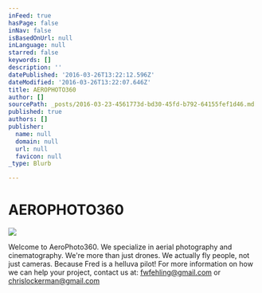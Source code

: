 ```yaml
---
inFeed: true
hasPage: false
inNav: false
isBasedOnUrl: null
inLanguage: null
starred: false
keywords: []
description: ''
datePublished: '2016-03-26T13:22:12.596Z'
dateModified: '2016-03-26T13:22:07.646Z'
title: AEROPHOTO360
author: []
sourcePath: _posts/2016-03-23-4561773d-bd30-45fd-b792-64155fef1d46.md
published: true
authors: []
publisher:
  name: null
  domain: null
  url: null
  favicon: null
_type: Blurb

---
```

# AEROPHOTO360
![](https://the-grid-user-content.s3-us-west-2.amazonaws.com/635da072-5046-4027-973c-28e2ed8ff944.jpg)

Welcome to AeroPhoto360\.  We specialize in aerial photography and cinematography.  We're more than just drones.  We actually fly people, not just cameras.  Because Fred is a helluva pilot!  For more information on how we can help your project, contact us at:  fwfehling@gmail.com or chrislockerman@gmail.com